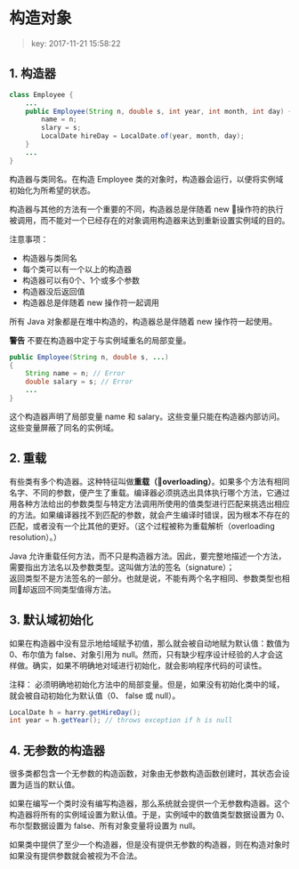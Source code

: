 # 构造对象
>key: 2017-11-21 15:58:22  
 
## 1. 构造器
```java
class Employee {
    ...
    public Employee(String n, double s, int year, int month, int day) {
        name = n;
        slary = s;
        LocalDate hireDay = LocalDate.of(year, month, day);
    }
    ...
}
```

构造器与类同名。在构造 Employee 类的对象时，构造器会运行，以便将实例域初始化为所希望的状态。

构造器与其他的方法有一个重要的不同，构造器总是伴随着 new 操作符的执行被调用，而不能对一个已经存在的对象调用构造器来达到重新设置实例域的目的。

注意事项：
* 构造器与类同名
* 每个类可以有一个以上的构造器
* 构造器可以有0个、1个或多个参数
* 构造器没后返回值
* 构造器总是伴随着 new 操作符一起调用

所有 Java 对象都是在堆中构造的，构造器总是伴随着 new 操作符一起使用。

**警告** 不要在构造器中定于与实例域重名的局部变量。
```java
public Employee(String n, double s, ...)
{
    String name = n; // Error
    double salary = s; // Error
    ...
}
```
这个构造器声明了局部变量 name 和 salary。这些变量只能在构造器内部访问。这些变量屏蔽了同名的实例域。

## 2. 重载
有些类有多个构造器。这种特征叫做**重载（overloading）**。如果多个方法有相同名字、不同的参数，便产生了重载。编译器必须挑选出具体执行哪个方法，它通过用各种方法给出的参数类型与特定方法调用所使用的值类型进行匹配来挑选出相应的方法。如果编译器找不到匹配的参数，就会产生编译时错误，因为根本不存在的匹配，或者没有一个比其他的更好。（这个过程被称为重载解析（overloading resolution）。）

Java 允许重载任何方法，而不只是构造器方法。因此，要完整地描述一个方法，需要指出方法名以及参数类型。这叫做方法的签名（signature）；  
返回类型不是方法签名的一部分。也就是说，不能有两个名字相同、参数类型也相同却返回不同类型值得方法。

## 3. 默认域初始化

如果在构造器中没有显示地给域赋予初值，那么就会被自动地赋为默认值：数值为0、布尔值为 false、对象引用为 null。然而，只有缺少程序设计经验的人才会这样做。确实，如果不明确地对域进行初始化，就会影响程序代码的可读性。

注释： 必须明确地初始化方法中的局部变量。但是，如果没有初始化类中的域，就会被自动初始化为默认值（0、 false 或 null）。

```java
LocalDate h = harry.getHireDay();
int year = h.getYear(); // throws exception if h is null
```

## 4. 无参数的构造器

很多类都包含一个无参数的构造函数，对象由无参数构造函数创建时，其状态会设置为适当的默认值。

如果在编写一个类时没有编写构造器，那么系统就会提供一个无参数构造器。这个构造器将所有的实例域设置为默认值。于是，实例域中的数值类型数据设置为 0、布尔型数据设置为 false、所有对象变量将设置为 null。

如果类中提供了至少一个构造器，但是没有提供无参数的构造器，则在构造对象时如果没有提供参数就会被视为不合法。